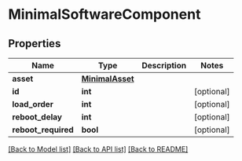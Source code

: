 # MinimalSoftwareComponent

## Properties
Name | Type | Description | Notes
------------ | ------------- | ------------- | -------------
**asset** | [**MinimalAsset**](MinimalAsset.md) |  | 
**id** | **int** |  | [optional] 
**load_order** | **int** |  | [optional] 
**reboot_delay** | **int** |  | [optional] 
**reboot_required** | **bool** |  | [optional] 

[[Back to Model list]](../README.md#documentation-for-models) [[Back to API list]](../README.md#documentation-for-api-endpoints) [[Back to README]](../README.md)


